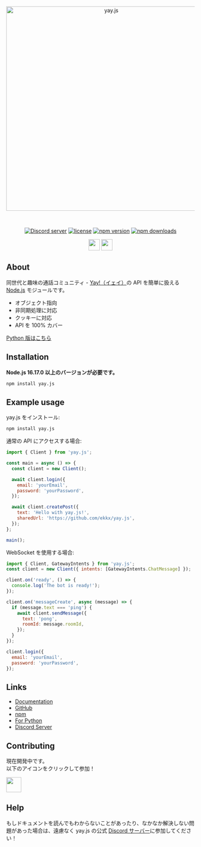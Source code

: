 <div align="center">
    <br />
    <p>
        <a href="https://github.com/ekkx/yay.js"><img src="https://github.com/ekkx/yay.js/raw/master/.github/logo-black.svg" width="546" alt="yay.js" /></a>
    </p>
    <br />
    <p>
		<a href="https://discord.gg/Y8f2K74URa"><img src="https://img.shields.io/discord/1113275904605552682?color=5865F2&logo=discord&logoColor=white" alt="Discord server" /></a>
		<a href="https://www.npmjs.com/package/yay.js"><img src="https://img.shields.io/badge/License-MIT-blue.svg" alt="license" /></a>
		<a href="https://www.npmjs.com/package/yay.js"><img src="https://img.shields.io/npm/v/yay.js.svg?maxAge=3600" alt="npm version" /></a>
		<a href="https://www.npmjs.com/package/yay.js"><img src="https://img.shields.io/npm/dt/yay.js.svg?maxAge=3600" alt="npm downloads" /></a>
	</p>
    <p>
        <a href="https://ekkx.github.io/yay.js"><img src="https://img.shields.io/badge/JavaScript-323330?style=for-the-badge&logo=javascript&logoColor=F7DF1E" height=30px></a>
        <a href="https://ekkx.github.io/yay.js"><img src="https://img.shields.io/badge/TypeScript-007ACC?style=for-the-badge&logo=typescript&logoColor=white" height=30px></a>
    </p>
</div>

## About

同世代と趣味の通話コミュニティ - [Yay!（イェイ）](https://yay.space/)の API を簡単に扱える [Node.js](https://nodejs.org/ja) モジュールです。

- オブジェクト指向
- 非同期処理に対応
- クッキーに対応
- API を 100% カバー

[Python 版はこちら](https://github.com/ekkx/yaylib)

## Installation

**Node.js 16.17.0 以上のバージョンが必要です。**

```bash
npm install yay.js
```

## Example usage

yay.js をインストール:

```bash
npm install yay.js
```

通常の API にアクセスする場合:

```javascript
import { Client } from 'yay.js';

const main = async () => {
  const client = new Client();

  await client.login({
    email: 'yourEmail',
    password: 'yourPassword',
  });

  await client.createPost({
    text: 'Hello with yay.js!',
    sharedUrl: 'https://github.com/ekkx/yay.js',
  });
};

main();
```

WebSocket を使用する場合:

```javascript
import { Client, GatewayIntents } from 'yay.js';
const client = new Client({ intents: [GatewayIntents.ChatMessage] });

client.on('ready', () => {
  console.log('The bot is ready!');
});

client.on('messageCreate', async (message) => {
  if (message.text === 'ping') {
    await client.sendMessage({
      text: 'pong',
      roomId: message.roomId,
    });
  }
});

client.login({
  email: 'yourEmail',
  password: 'yourPassword',
});
```

## Links

- [Documentation](https://ekkx.github.io/yay.js)
- [GitHub](https://github.com/ekkx/yay.js)
- [npm](https://www.npmjs.com/package/yay.js)
- [For Python](https://github.com/ekkx/yaylib)
- [Discord Server](https://discord.gg/Y8f2K74URa)

## Contributing

現在開発中です。  
以下のアイコンをクリックして参加！

<a target="_blank" href="https://discord.gg/Y8f2K74URa"><img src="https://img.icons8.com/doodle/48/discord--v2.png" width="40px"></a>

## Help

もしドキュメントを読んでもわからないことがあったり、なかなか解決しない問題があった場合は、遠慮なく yay.js の公式 [Discord サーバー](https://discord.gg/Y8f2K74URa)に参加してください！
